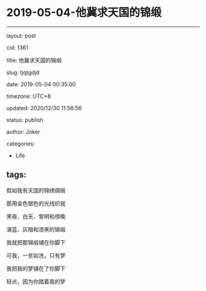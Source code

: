 # 2019-05-04-他冀求天国的锦缎
---
layout: post

cid: 1361

title: 他冀求天国的锦缎

slug: tjqtgdjd

date: 2019-05-04 00:35:00

timezone: UTC+8

updated: 2020/12/30 11:56:56

status: publish

author: Joker

categories:
  - Life

tags:
---

假如我有天国的锦绣绸缎

那用金色银色的光线织就

黑夜、白天、黎明和傍晚

湛蓝、灰暗和漆黑的锦缎

我就把那锦缎铺在你脚下

可我，一贫如洗，只有梦

我把我的梦铺在了你脚下

轻点，因为你踏着我的梦
